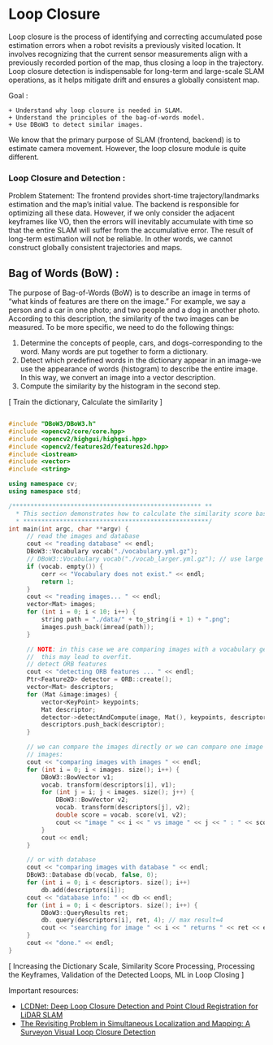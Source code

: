 # Loop Closure

Loop closure is the process of identifying and correcting accumulated pose estimation errors when a robot revisits a previously visited location. It involves recognizing that the current sensor measurements align with a previously recorded portion of the map, thus closing a loop in the trajectory. Loop closure detection is indispensable for long-term and large-scale SLAM operations, as it helps mitigate drift and ensures a globally consistent map.

Goal :

    + Understand why loop closure is needed in SLAM.
    + Understand the principles of the bag-of-words model.
    + Use DBoW3 to detect similar images.

We know that the primary purpose of SLAM (frontend, backend) is to estimate camera movement. However, the loop closure module is quite different.

### Loop Closure and Detection :

Problem Statement: The frontend provides short-time trajectory/landmarks estimation and the map’s initial value. The backend is responsible for optimizing all these data. However, if we only consider the adjacent keyframes like VO, then the errors will inevitably accumulate with time so that the entire SLAM will suffer from the accumulative error. The result of long-term estimation will not be reliable. In other words, we cannot construct globally consistent trajectories and maps.

##  Bag of Words (BoW) :

The purpose of Bag-of-Words (BoW) is to describe an image in terms of “what
kinds of features are there on the image.” For example, we say a person and a car in
one photo; and two people and a dog in another photo. According to this description,
the similarity of the two images can be measured. To be more specific, we need to
do the following things:
1. Determine the concepts of people, cars, and dogs-corresponding to the word.
Many words are put together to form a dictionary.
2. Detect which predefined words in the dictionary appear in an image-we use the
appearance of words (histogram) to describe the entire image. In this way, we
convert an image into a vector description.
3. Compute the similarity by the histogram in the second step.

[ Train the dictionary, Calculate the similarity ]

```cpp

#include "DBoW3/DBoW3.h"
#include <opencv2/core/core.hpp>
#include <opencv2/highgui/highgui.hpp>
#include <opencv2/features2d/features2d.hpp>
#include <iostream>
#include <vector>
#include <string>

using namespace cv;
using namespace std;

/**************************************************** **
  * This section demonstrates how to calculate the similarity score based on the previously trained dictionary
  * ***************************************************/
int main(int argc, char **argv) {
     // read the images and database
     cout << "reading database" << endl;
     DBoW3::Vocabulary vocab("./vocabulary.yml.gz");
     // DBoW3::Vocabulary vocab("./vocab_larger.yml.gz"); // use large vocab if you want:
     if (vocab. empty()) {
         cerr << "Vocabulary does not exist." << endl;
         return 1;
     }
     cout << "reading images... " << endl;
     vector<Mat> images;
     for (int i = 0; i < 10; i++) {
         string path = "./data/" + to_string(i + 1) + ".png";
         images.push_back(imread(path));
     }

     // NOTE: in this case we are comparing images with a vocabulary generated by themselves,
     //  this may lead to overfit.
     // detect ORB features
     cout << "detecting ORB features ... " << endl;
     Ptr<Feature2D> detector = ORB::create();
     vector<Mat> descriptors;
     for (Mat &image:images) {
         vector<KeyPoint> keypoints;
         Mat descriptor;
         detector->detectAndCompute(image, Mat(), keypoints, descriptor);
         descriptors.push_back(descriptor);
     }

     // we can compare the images directly or we can compare one image to a database
     // images:
     cout << "comparing images with images " << endl;
     for (int i = 0; i < images. size(); i++) {
         DBoW3::BowVector v1;
         vocab. transform(descriptors[i], v1);
         for (int j = i; j < images. size(); j++) {
             DBoW3::BowVector v2;
             vocab. transform(descriptors[j], v2);
             double score = vocab. score(v1, v2);
             cout << "image " << i << " vs image " << j << " : " << score << endl;
         }
         cout << endl;
     }

     // or with database
     cout << "comparing images with database " << endl;
     DBoW3::Database db(vocab, false, 0);
     for (int i = 0; i < descriptors. size(); i++)
         db.add(descriptors[i]);
     cout << "database info: " << db << endl;
     for (int i = 0; i < descriptors. size(); i++) {
         DBoW3::QueryResults ret;
         db. query(descriptors[i], ret, 4); // max result=4
         cout << "searching for image " << i << " returns " << ret << endl << endl;
     }
     cout << "done." << endl;
}

```

[ Increasing the Dictionary Scale, Similarity Score Processing, Processing the Keyframes, Validation of the Detected Loops, ML in Loop Closing ]

Important resources:

+ [LCDNet: Deep Loop Closure Detection and Point Cloud Registration for LiDAR SLAM](https://arxiv.org/abs/2103.05056)
+ [The Revisiting Problem in Simultaneous Localization and Mapping: A Surveyon Visual Loop Closure Detection](https://arxiv.org/ftp/arxiv/papers/2204/2204.12831.pdf)

